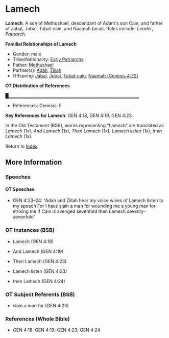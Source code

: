 # Lamech
**Lamech**. 
A son of Methushael, descendant of Adam's son Cain, and father of Jabal, Jubal, Tubal-cain, and Naamah (acai). 
Roles include: 
_Leader_, _Patriarch_. 




**Familial Relationships of Lamech**


* Gender: male
* Tribe/Nationality: [Early Patriarchs](../../../groups/md/acai/Earlypatriarchs.md)
* Father: [Methushael](Methushael.md)
* Partner(s): [Adah](Adah.md), [Zillah](Zillah.md)
* Offspring: [Jabal](Jabal.md), [Jubal](Jubal.md), [Tubal-cain](Tubal-cain.md), [Naamah (Genesis 4:22)](Naamah.2.md)


**OT Distribution of References**

█▁▁▁▁▁▁▁▁▁▁▁▁▁▁▁▁▁▁▁▁▁▁▁▁▁▁▁▁▁▁▁▁▁▁▁▁▁▁
* References: Genesis: 5



**Key References for Lamech**: 
GEN 4:18, GEN 4:19, GEN 4:23. 


In the Old Testament (BSB), words representing “Lamech” are translated as 
*Lamech* (1x), *And Lamech* (1x), *Then Lamech* (1x), *Lamech listen* (1x), *then Lamech* (1x). 




Return to [Index](00-Index.md)

## More Information

### Speeches

#### OT Speeches

* GEN 4:23–24: “Adah and Zillah hear my voice wives of Lamech listen to my speech For I have slain a man for wounding me a young man for striking me If Cain is avenged sevenfold then Lamech seventy-sevenfold”

### OT Instances (BSB)

* Lamech (GEN 4:18)

* And Lamech (GEN 4:19)

* Then Lamech (GEN 4:23)

* Lamech listen (GEN 4:23)

* then Lamech (GEN 4:24)



### OT Subject Referents (BSB)

* slain a man for (GEN 4:23)



### References (Whole Bible)

* GEN 4:18; GEN 4:19; GEN 4:23; GEN 4:24



